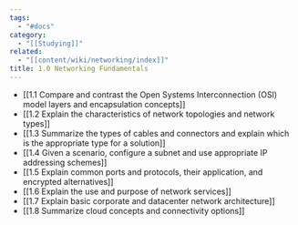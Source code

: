 ```yaml
---
tags:
  - "#docs"
category:
  - "[[Studying]]"
related:
  - "[[content/wiki/networking/index]]"
title: 1.0 Networking Fundamentals
---
```



- [[1.1 Compare and contrast the Open Systems Interconnection (OSI) model layers and encapsulation concepts]]
- [[1.2 Explain the characteristics of network topologies and network types]]
- [[1.3 Summarize the types of cables and connectors and explain which is the appropriate type for a solution]]
- [[1.4 Given a scenario, configure a subnet and use appropriate IP addressing schemes]]
- [[1.5 Explain common ports and protocols, their application, and encrypted alternatives]]
- [[1.6 Explain the use and purpose of network services]]
- [[1.7 Explain basic corporate and datacenter network architecture]]
- [[1.8 Summarize cloud concepts and connectivity options]]



